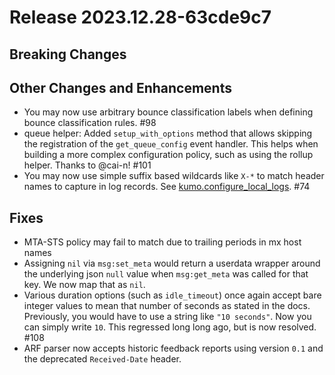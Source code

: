 # Release 2023.12.28-63cde9c7

## Breaking Changes

## Other Changes and Enhancements

* You may now use arbitrary bounce classification labels when defining bounce classification rules. #98
* queue helper: Added `setup_with_options` method that allows skipping the registration of the
  `get_queue_config` event handler. This helps when building a more complex configuration
  policy, such as using the rollup helper. Thanks to @cai-n! #101
* You may now use simple suffix based wildcards like `X-*` to match header
  names to capture in log records. See
  [kumo.configure_local_logs](../reference/kumo/configure_local_logs.md). #74

## Fixes

* MTA-STS policy may fail to match due to trailing periods in mx host names
* Assigning `nil` via `msg:set_meta` would return a userdata wrapper around the
  underlying json `null` value when `msg:get_meta` was called for that key.  We
  now map that as `nil`.
* Various duration options (such as `idle_timeout`) once again accept bare
  integer values to mean that number of seconds as stated in the docs.
  Previously, you would have to use a string like `"10 seconds"`. Now you can
  simply write `10`.  This regressed long long ago, but is now resolved. #108
* ARF parser now accepts historic feedback reports using version `0.1` and
  the deprecated `Received-Date` header.

